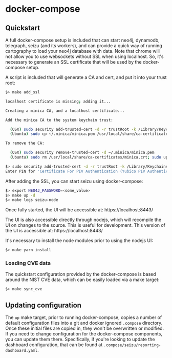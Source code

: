 # docker-compose

## Quickstart

A full docker-compose setup is included that can start neo4j, dynamodb, telegraph, seizu (and its workers), and can provide a quick way of running cartography to load your neo4j database with data.
Note that chrome will not allow you to use websockets without SSL when using localhost.
So, it's necessary to generate an SSL certificate that will be used by the docker-compose setup.

A script is included that will generate a CA and cert, and put it into your trust root:

```bash
$> make add_ssl

localhost certificate is missing; adding it...

Creating a minica CA, and a localhost certificate...

Add the minica CA to the system keychain trust:

  (OSX) sudo security add-trusted-cert -d -r trustRoot -k /Library/Keychains/System.keychain ~/.minica/minica.pem
  (Ubuntu) sudo cp ~/.minica/minica.pem /usr/local/share/ca-certificates/minica.crt; sudo update-ca-certificates

To remove the CA:

  (OSX) sudo security remove-trusted-cert -d ~/.minica/minica.pem
  (Ubuntu) sudo rm /usr/local/share/ca-certificates/minica.crt; sudo update-ca-certificates

$> sudo security add-trusted-cert -d -r trustRoot -k /Library/Keychains/System.keychain ~/.minica/minica.pem
Enter PIN for 'Certificate For PIV Authentication (Yubico PIV Authentication)':

```

After adding the SSL, you can start seizu using docker-compose:

```bash
$> export NEO4J_PASSWORD=<some_value>
$> make up -d
$> make logs seizu-node
```

Once fully started, the UI will be accessible at: https://localhost:8443/

The UI is also accessible directly through nodejs, which will recompile the UI on changes to the source.
This is useful for development.
This version of the UI is accessible at: https://localhost:8443/

It's necessary to install the node modules prior to using the nodejs UI:

```bash
$> make yarn install
```

### Loading CVE data

The quickstart configuration provided by the docker-compose is based around the NIST CVE data, which can be easily loaded via a make target:

```bash
$> make sync_cve
```

## Updating configuration

The ``up`` make target, prior to running docker-compose, copies a number of default configuration files into a git and docker ignored ``.compose`` directory. Once these initial files are copied in, they won't be overwritten or modified. If you need to change configuration for the docker-compose components, you can update them there. Specifically, if you're looking to update the dashboard configuration, that can be found at ``.compose/seizu/reporting-dashboard.yaml``.
